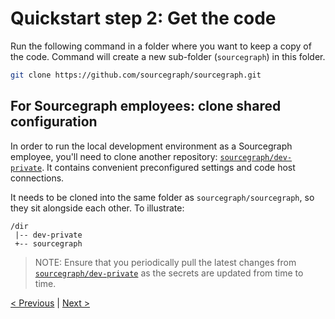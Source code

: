 # Quickstart step 2: Get the code

Run the following command in a folder where you want to keep a copy of the code. Command will create a new sub-folder (`sourcegraph`) in this folder.

```bash
git clone https://github.com/sourcegraph/sourcegraph.git
```

## For Sourcegraph employees: clone shared configuration

In order to run the local development environment as a Sourcegraph employee, you'll need to clone another repository: [`sourcegraph/dev-private`](https://github.com/sourcegraph/dev-private). It contains convenient preconfigured settings and code host connections.

It needs to be cloned into the same folder as `sourcegraph/sourcegraph`, so they sit alongside each other. To illustrate:

```
/dir
 |-- dev-private
 +-- sourcegraph
```

> NOTE: Ensure that you periodically pull the latest changes from [`sourcegraph/dev-private`](https://github.com/sourcegraph/dev-private) as the secrets are updated from time to time.

[< Previous](quickstart_1_install_dependencies.md) | [Next >](quickstart_3_install_sg.md)
